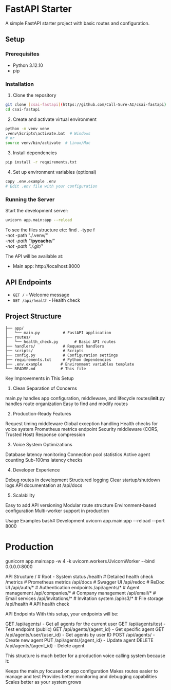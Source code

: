 # FastAPI Starter

A simple FastAPI starter project with basic routes and configuration.

## Setup

### Prerequisites
- Python 3.12.10
- pip

### Installation

1. Clone the repository
```bash
git clone [csai-fastapi](https://github.com/Call-Sure-AI/csai-fastapi)
cd csai-fastapi
```

2. Create and activate virtual environment
```bash
python -m venv venv
.venv\Scripts\activate.bat  # Windows
# or
source venv/bin/activate  # Linux/Mac
```

3. Install dependencies
```bash
pip install -r requirements.txt
```

4. Set up environment variables (optional)
```bash
copy .env.example .env
# Edit .env file with your configuration
```

### Running the Server

Start the development server:
```bash
uvicorn app.main:app --reload
```

To see the files structure etc:
find . -type f \
  -not -path "./.venv/*" \
  -not -path "*/__pycache__/*" \
  -not -path "./.git/*"


The API will be available at:
- Main app: http://localhost:8000

## API Endpoints

- `GET /` - Welcome message
- `GET /api/health` - Health check

## Project Structure

```
├── app/
│   └── main.py          # FastAPI application
├── routes/
│   └── health_check.py       # Basic API routes
├── handlers/            # Request handlers
├── scripts/             # Scripts
├── config.py            # Configuration settings
├── requirements.txt     # Python dependencies
├── .env.example        # Environment variables template
└── README.md           # This file
```

Key Improvements in This Setup
1. Clean Separation of Concerns

main.py handles app configuration, middleware, and lifecycle
routes/__init__.py handles route organization
Easy to find and modify routes

2. Production-Ready Features

Request timing middleware
Global exception handling
Health checks for voice system
Prometheus metrics endpoint
Security middleware (CORS, Trusted Host)
Response compression

3. Voice System Optimizations

Database latency monitoring
Connection pool statistics
Active agent counting
Sub-100ms latency checks

4. Developer Experience

Debug routes in development
Structured logging
Clear startup/shutdown logs
API documentation at /api/docs

5. Scalability

Easy to add API versioning
Modular route structure
Environment-based configuration
Multi-worker support in production


Usage Examples
bash# Development
uvicorn app.main:app --reload --port 8000

# Production
gunicorn app.main:app -w 4 -k uvicorn.workers.UvicornWorker --bind 0.0.0.0:8000


API Structure
/                       # Root - System status
/health                 # Detailed health check
/metrics               # Prometheus metrics
/api/docs              # Swagger UI
/api/redoc             # ReDoc UI
/api/auth/*            # Authentication endpoints
/api/agents/*          # Agent management
/api/companies/*       # Company management
/api/email/*           # Email services
/api/invitations/*     # Invitation system
/api/s3/*              # File storage
/api/health            # API health check

API Endpoints
With this setup, your endpoints will be:

GET /api/agents/ - Get all agents for the current user
GET /api/agents/test - Test endpoint (public)
GET /api/agents/{agent_id} - Get specific agent
GET /api/agents/user/{user_id} - Get agents by user ID
POST /api/agents/ - Create new agent
PUT /api/agents/{agent_id} - Update agent
DELETE /api/agents/{agent_id} - Delete agent
 
This structure is much better for a production voice calling system because it:

Keeps the main.py focused on app configuration
Makes routes easier to manage and test
Provides better monitoring and debugging capabilities
Scales better as your system grows